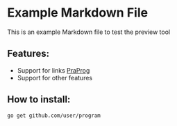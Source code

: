 # Example Markdown File

This is an example Markdown file to test the preview tool

## Features:
* Support for links [PraProg](https://praprog.com)
* Support for other features

## How to install:
```
go get github.com/user/program
```
